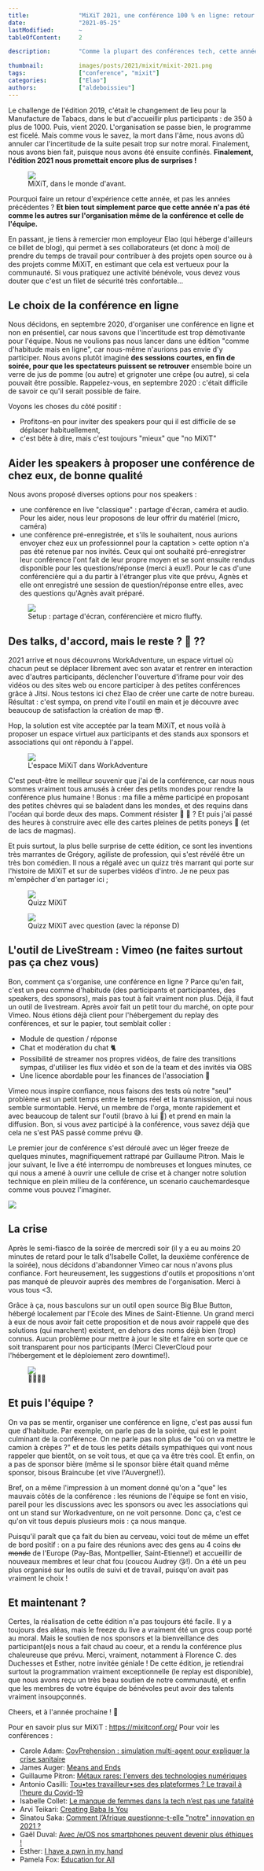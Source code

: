 ```yaml
---
title:              "MiXiT 2021, une conférence 100 % en ligne: retour d'expérience côté organisation"
date:               "2021-05-25"
lastModified:       ~
tableOfContent:     2

description:        "Comme la plupart des conférences tech, cette année, l'édition de MiXiT 2021 a eu lieu à distance. Alors, comment ça s'est passé côté orga ?"

thumbnail:          images/posts/2021/mixit/mixit-2021.png
tags:               ["conference", "mixit"]
categories:         ["Elao"]
authors:            ["aldeboissieu"]
---
```

Le challenge de l'édition 2019, c'était le changement de lieu pour la Manufacture de Tabacs, dans le but d'accueillir plus participants : de 350 à plus de 1000. Puis, vient 2020. L'organisation se passe bien, le programme est ficelé. Mais comme vous le savez, la mort dans l'âme, nous avons dû annuler car l'incertitude de la suite pesait trop sur notre moral. Finalement, nous avons bien fait, puisque nous avons été ensuite confinés. **Finalement, l'édition 2021 nous promettait encore plus de surprises !**

<figure>
    <img src="images/posts/2021/mixit/mixit-fun.png">
    <figcaption>
      <span class="figure__legend">MiXiT, dans le monde d'avant.</span>
    </figcaption>
</figure>

Pourquoi faire un retour d'expérience cette année, et pas les années précédentes ? **Et bien tout simplement parce que cette année n'a pas été comme les autres sur l'organisation même de la conférence et celle de l'équipe.**

En passant, je tiens à remercier mon employeur Elao (qui héberge d'ailleurs ce billet de blog), qui permet à ses collaborateurs (et donc à moi) de prendre du temps de travail pour contribuer à des projets open source ou à des projets comme MiXiT, en estimant que cela est vertueux pour la communauté. Si vous pratiquez une activité bénévole, vous devez vous douter que c'est un filet de sécurité très confortable…

## Le choix de la conférence en ligne

Nous décidons, en septembre 2020, d'organiser une conférence en ligne et non en présentiel, car nous savons que l'incertitude est trop démotivante pour l'équipe. Nous ne voulions pas nous lancer dans une édition "comme d'habitude mais en ligne", car nous-même n'aurions pas envie d'y participer. Nous avons plutôt imaginé **des sessions courtes, en fin de soirée, pour que les spectateurs puissent se retrouver** ensemble boire un verre de jus de pomme (ou autre) et grignoter une crêpe (ou autre), si cela pouvait être possible. Rappelez-vous, en septembre 2020 : c'était difficile de savoir ce qu'il serait possible de faire.

Voyons les choses du côté positif :

- Profitons-en pour inviter des speakers pour qui il est difficile de se déplacer habituellement, 
- c'est bête à dire, mais c'est toujours "mieux" que "no MiXiT"

## Aider les speakers à proposer une conférence de chez eux, de bonne qualité

Nous avons proposé diverses options pour nos speakers : 
- une conférence en live "classique" : partage d'écran, caméra et audio. Pour les aider, nous leur proposons de leur offrir du matériel (micro, caméra)
- une conférence pré-enregistrée, et s'ils le souhaitent, nous aurions envoyer chez eux un professionnel pour la captation > cette option n'a pas été retenue par nos invités. Ceux qui ont souhaité pré-enregistrer leur conférence l'ont fait de leur propre moyen et se sont ensuite rendus disponible pour les questions/réponse (merci à eux!). Pour le cas d'une conférencière qui a du partir à l'étranger plus vite que prévu, Agnès et elle ont enregistré une session de question/réponse entre elles, avec des questions qu'Agnès avait préparé. 

<figure>
    <img src="images/posts/2021/mixit/conference_esther.jpg">
    <figcaption>
      <span class="figure__legend">Setup : partage d'écran, conférencière et micro fluffy.</span>
    </figcaption>
</figure>

## Des talks, d'accord, mais le reste ? 🥞 ??

2021 arrive et nous découvrons WorkAdventure, un espace virtuel où chacun peut se déplacer librement avec son avatar et rentrer en interaction avec d'autres participants, déclencher l'ouverture d'iframe pour voir des vidéos ou des sites web ou encore participer à des petites conférences grâce à Jitsi. Nous testons ici chez Elao de créer une carte de notre bureau. Résultat : c'est sympa, on prend vite l'outil en main et je découvre avec beaucoup de satisfaction la création de map 😎. 

Hop, la solution est vite acceptée par la team MiXiT, et nous voilà à proposer un espace virtuel aux participants et des stands aux sponsors et associations qui ont répondu à l'appel. 

<figure>
    <img src="images/posts/2021/mixit/wa-mixit.png">
    <figcaption>
      <span class="figure__legend">L'espace MiXiT dans WorkAdventure</span>
    </figcaption>
</figure>

C'est peut-être le meilleur souvenir que j'ai de la conférence, car nous nous sommes vraiment tous amusés à créer des petits mondes pour rendre la conférence plus humaine ! Bonus : ma fille a même participé en proposant des petites chèvres qui se baladent dans les mondes, et des requins dans l'océan qui borde deux des maps. Comment résister 🐐 🦈 ? Et puis j'ai passé des heures à construire avec elle des cartes pleines de petits poneys 🥰 (et de lacs de magmas). 

Et puis surtout, la plus belle surprise de cette édition, ce sont les inventions très marrantes de Grégory, agiliste de profession, qui s'est révélé être un très bon comédien. Il nous a régalé avec un quizz très marrant qui porte sur l'histoire de MiXiT et sur de superbes vidéos d'intro. Je ne peux pas m'empêcher d'en partager ici ;

<figure>
    <img src="images/posts/2021/mixit/quizz-mixit.jpg">
    <figcaption>
      <span class="figure__legend">Quizz MiXiT</span>
    </figcaption>
</figure>

<figure>
    <img src="images/posts/2021/mixit/quizz-mixit2.jpg">
    <figcaption>
      <span class="figure__legend">Quizz MiXiT avec question (avec la réponse D)</span>
    </figcaption>
</figure>

## L'outil de LiveStream : Vimeo (ne faites surtout pas ça chez vous)

Bon, comment ça s'organise, une conférence en ligne ? Parce qu'en fait, c'est un peu comme d'habitude (des participants et participantes, des speakers, des sponsors), mais pas tout à fait vraiment non plus. 
Déjà, il faut un outil de livestream. Après avoir fait un petit tour du marché, on opte pour Vimeo. Nous étions déjà client pour l'hébergement du replay des conférences, et sur le papier, tout semblait coller : 

- Module de question / réponse
- Chat et modération du chat 🐈
- Possibilité de streamer nos propres vidéos, de faire des transitions sympas, d'utiliser les flux vidéo et son de la team et des invités via OBS 
- Une licence abordable pour les finances de l'association 💸

Vimeo nous inspire confiance, nous faisons des tests où notre "seul" problème est un petit temps entre le temps réel et la transmission, qui nous semble surmontable. Hervé, un membre de l'orga, monte rapidement et avec beaucoup de talent sur l'outil (bravo à lui 👏) et prend en main la diffusion. Bon, si vous avez participé à la conférence, vous savez déjà que cela ne s'est PAS passé comme prévu 😅. 

Le premier jour de conférence s'est déroulé avec un léger freeze de quelques minutes, magnifiquement rattrapé par Guillaume Pitron. Mais le jour suivant, le live a été interrompu de nombreuses et longues minutes, ce qui nous a amené à ouvrir une cellule de crise et à changer notre solution technique en plein milieu de la conférence, un scenario cauchemardesque comme vous pouvez l'imaginer. 

![](images/posts/2021/mixit/crazy.gif)

## La crise

Après le semi-fiasco de la soirée de mercredi soir (il y a eu au moins 20 minutes de retard pour le talk d'Isabelle Collet, la deuxième conférence de la soirée), nous décidons d'abandonner Vimeo car nous n'avons plus confiance. Fort heureusement, les suggestions d'outils et propositions n'ont pas manqué de pleuvoir auprès des membres de l'organisation. Merci à vous tous <3. 

Grâce à ça, nous basculons sur un outil open source Big Blue Button, hébergé localement par l'Ecole des Mines de Saint-Etienne. Un grand merci à eux de nous avoir fait cette proposition et de nous avoir rappelé que des solutions (qui marchent) existent, en dehors des noms déjà bien (trop) connus. 
Aucun problème pour mettre à jour le site et faire en sorte que ce soit transparent pour nos participants (Merci CleverCloud pour l'hébergement et le déploiement zero downtime!).

<figure>
    <img src="images/posts/2021/mixit/mixit-freeze.png">
    <figcaption>
      <span class="figure__legend">😬😬😬🥶</span>
    </figcaption>
</figure>

## Et puis l'équipe ? 

On va pas se mentir, organiser une conférence en ligne, c'est pas aussi fun que d'habitude. Par exemple, on parle pas de la soirée, qui est le point culminant de la conférence. On ne parle pas non plus de "où on va mettre le camion à crèpes ?" et de tous les petits détails sympathiques qui vont nous rappeler que bientôt, on se voit tous, et que ça va être très cool. Et enfin, on a pas de sponsor bière (même si le sponsor bière était quand même sponsor, bisous Braincube (et vive l'Auvergne!)). 

Bref, on a même l'impression à un moment donné qu'on a "que" les mauvais côtés de la conférence : les réunions de l'équipe se font en visio, pareil pour les discussions avec les sponsors ou avec les associations qui ont un stand sur Workadventure, on ne voit personne. Donc ça, c'est ce qu'on vit tous depuis plusieurs mois : ça nous manque. 

Puisqu'il paraît que ça fait du bien au cerveau, voici tout de même un effet de bord positif : on a pu faire des réunions avec des gens au 4 coins ~~du monde~~ de l'Europe (Pay-Bas, Montpellier, Saint-Etienne!) et accueillir de nouveaux membres et leur chat fou (coucou Audrey 😘!). On a été un peu plus organisé sur les outils de suivi et de travail, puisqu'on avait pas vraiment le choix ! 

## Et maintenant ?

Certes, la réalisation de cette édition n'a pas toujours été facile. Il y a toujours des aléas, mais le freeze du live a vraiment été un gros coup porté au moral. Mais le soutien de nos sponsors et la bienveillance des participant(e)s nous a fait chaud au coeur, et a rendu la conférence plus chaleureuse que prévu. Merci, vraiment, notamment à Florence C. des Duchesses et Esther, notre invitée géniale ! 
De cette édition, je retiendrai surtout la programmation vraiment exceptionnelle (le replay est disponible), que nous avons reçu un très beau soutien de notre communauté, et enfin que les membres de votre équipe de bénévoles peut avoir des talents vraiment insoupçonnés. 

Cheers, et à l'année prochaine ! 🙌

Pour en savoir plus sur MiXiT : https://mixitconf.org/
Pour voir les conférences : 
- Carole Adam: [CovPrehension : simulation multi-agent pour expliquer la crise sanitaire](https://mixitconf.org/2021/covprehension-simulation-multi-agent-pour-expliquer-la-crise-sanitaire)
- James Auger: [Means and Ends](https://mixitconf.org/2021/means-and-ends)
- Guillaume Pitron: [Métaux rares: l'envers des technologies numériques](https://mixitconf.org/2021/metaux-rares-l-envers-des-technologies-numeriques)
- Antonio Casilli: [Tou•tes travailleur•ses des plateformes ? Le travail à l’heure du Covid-19](https://mixitconf.org/2021/tou-tes-travailleur-ses-des-plateformes-le-travail-a-l-heure-du-covid-19)
- Isabelle Collet: [Le manque de femmes dans la tech n’est pas une fatalité](https://mixitconf.org/2021/le-manque-de-femmes-dans-la-tech-n-est-pas-une-fatalite)
- Arvi Teikari: [Creating Baba Is You](https://mixitconf.org/2021/creating-baba-is-you)
- Sinatou Saka: [Comment l’Afrique questionne-t-elle "notre" innovation en 2021 ?](https://mixitconf.org/2021/comment-l-afrique-questionne-t-elle-notre-innovation-en-2021-)
- Gaël Duval: [Avec /e/OS nos smartphones peuvent devenir plus éthiques !](https://mixitconf.org/2021/avec-e-os-nos-smartphones-peuvent-devenir-plus-ethiques-)
- Esther: [I have a pwn in my hand](https://mixitconf.org/2021/i-have-a-pwn-in-my-hand)
- Pamela Fox: [Education for All](https://mixitconf.org/2021/education-for-all)
